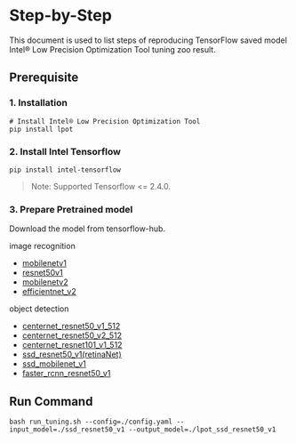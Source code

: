 Step-by-Step
============

This document is used to list steps of reproducing TensorFlow saved model Intel® Low Precision Optimization Tool tuning zoo result.


## Prerequisite

### 1. Installation
```shell
# Install Intel® Low Precision Optimization Tool
pip install lpot
```
### 2. Install Intel Tensorflow
```shell
pip install intel-tensorflow
```
> Note: Supported Tensorflow <= 2.4.0.

### 3. Prepare Pretrained model
Download the model from tensorflow-hub.

image recognition
- [mobilenetv1](https://hub.tensorflow.google.cn/google/imagenet/mobilenet_v1_075_224/classification/5)
- [resnet50v1](https://hub.tensorflow.google.cn/tensorflow/resnet_50/classification/1)
- [mobilenetv2](https://hub.tensorflow.google.cn/google/imagenet/mobilenet_v2_035_224/classification/5)
- [efficientnet_v2](https://hub.tensorflow.google.cn/google/imagenet/efficientnet_v2_imagenet1k_b0/classification/2)

object detection
- [centernet_resnet50_v1_512](https://hub.tensorflow.google.cn/tensorflow/centernet/resnet50v1_fpn_512x512/1)
- [centernet_resnet50_v2_512](https://hub.tensorflow.google.cn/tensorflow/centernet/resnet50v2_512x512/1)
- [centernet_resnet101_v1_512](https://hub.tensorflow.google.cn/tensorflow/centernet/resnet101v1_fpn_512x512/1)
- [ssd_resnet50_v1(retinaNet)](https://hub.tensorflow.google.cn/tensorflow/retinanet/resnet50_v1_fpn_640x640/1)
- [ssd_mobilenet_v1](https://hub.tensorflow.google.cn/tensorflow/ssd_mobilenet_v1/fpn_640x640/1)
- [faster_rcnn_resnet50_v1](https://hub.tensorflow.google.cn/tensorflow/faster_rcnn/resnet50_v1_640x640/1)


## Run Command
  ```shell
  bash run_tuning.sh --config=./config.yaml --input_model=./ssd_resnet50_v1 --output_model=./lpot_ssd_resnet50_v1
  ```
